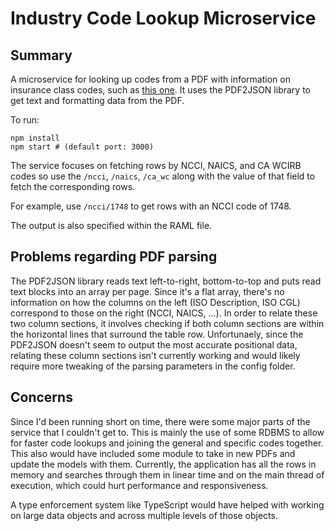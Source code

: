 # Industry Code Lookup Microservice #

## Summary ##
A microservice for looking up codes from a PDF with information on insurance class codes, such as [this one](http://www.fastcomp.com/downloads/fastcompclasscodecrossreferenceguide.pdf). It uses the PDF2JSON library to get text and formatting data from the PDF.

To run:
```
npm install
npm start # (default port: 3000)
```

The service focuses on fetching rows by NCCI, NAICS, and CA WCIRB codes so use the ```/ncci```, ```/naics```, ```/ca_wc``` along with the value of that field to fetch the corresponding rows.

For example, use ```/ncci/1748``` to get rows with an NCCI code of 1748.

The output is also specified within the RAML file.

## Problems regarding PDF parsing ##
The PDF2JSON library reads text left-to-right, bottom-to-top and puts read text blocks into an array per page. Since it's a flat array, there's no information on how the columns on the left (ISO Description, ISO CGL) correspond to those on the right (NCCI, NAICS, ...). In order to relate these two column sections, it involves checking if both column sections are within the horizontal lines that surround the table row. Unfortunaely, since the PDF2JSON doesn't seem to output the most accurate positional data, relating these column sections isn't currently working and would likely require more tweaking of the parsing parameters in the config folder.

## Concerns ##
Since I'd been running short on time, there were some major parts of the service that I couldn't get to. This is mainly the use of some RDBMS to allow for faster code lookups and joining the general and specific codes together. This also would have included some module to take in new PDFs and update the models with them. Currently, the application has all the rows in memory and searches through them in linear time and on the main thread of execution, which could hurt performance and responsiveness.

A type enforcement system like TypeScript would have helped with working on large data objects and across multiple levels of those objects.
